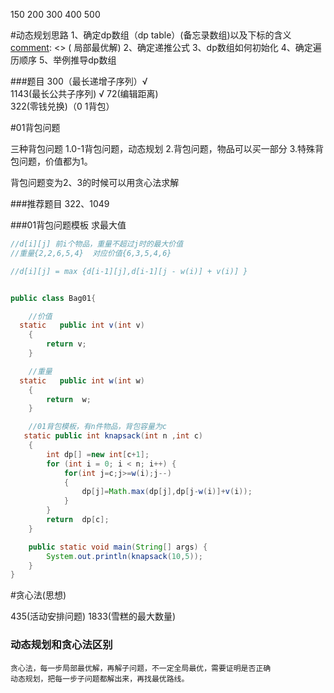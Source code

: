 
150  200  300  400  500

#动态规划思路
1、确定dp数组（dp table）(备忘录数组)以及下标的含义
[comment]: <> ( 局部最优解)
2、确定递推公式 
3、dp数组如何初始化 
4、确定遍历顺序
5、举例推导dp数组

###题目
300（最长递增子序列）√  
1143(最长公共子序列) √ 
72(编辑距离)  
322(零钱兑换)（0 1背包）


#01背包问题

三种背包问题 
1.0-1背包问题，动态规划
2.背包问题，物品可以买一部分
3.特殊背包问题，价值都为1。

背包问题变为2、3的时候可以用贪心法求解

###推荐题目
322、1049


###01背包问题模板 求最大值
```java
//d[i][j] 前i个物品，重量不超过j时的最大价值
//重量{2,2,6,5,4}  对应价值{6,3,5,4,6}

//d[i][j] = max {d[i-1][j],d[i-1][j - w(i)] + v(i)] }


public class Bag01{

    //价值
  static   public int v(int v)
    {
        return v;
    }

    //重量
  static   public int w(int w)
    {
        return  w;
    }

    //01背包模板，有n件物品，背包容量为c
   static public int knapsack(int n ,int c)
    {
        int dp[] =new int[c+1];
        for (int i = 0; i < n; i++) {
            for(int j=c;j>=w(i);j--)
            {
                dp[j]=Math.max(dp[j],dp[j-w(i)]+v(i));
            }
        }
        return  dp[c];
    }

    public static void main(String[] args) {
        System.out.println(knapsack(10,5));
    }
}

```
#贪心法(思想)

435(活动安排问题) 1833(雪糕的最大数量)

### 动态规划和贪心法区别
    贪心法，每一步局部最优解，再解子问题，不一定全局最优，需要证明是否正确
    动态规划，把每一步子问题都解出来，再找最优路线。

[comment]: <> (如果能用贪心法求解，结果最优、效率高，但需要证明贪心法正确性)


```java

```